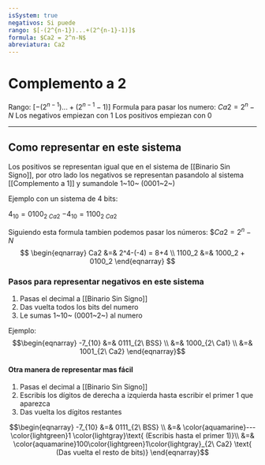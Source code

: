 ```yaml
---
isSystem: true
negativos: Si puede
rango: $[-(2^{n-1})...+(2^{n-1}-1)]$
formula: $Ca2 = 2^n-N$
abreviatura: Ca2
---
```


# Complemento a 2

Rango: $[-(2^{n-1})...+(2^{n-1}-1)]$
Formula para pasar los numero: $Ca2 = 2^n-N$
Los negativos empiezan con 1
Los positivos empiezan con 0

---

## Como representar en este sistema

Los positivos se representan igual que en el sistema de [[Binario Sin Signo]], por otro lado los negativos se representan pasandolo al sistema [[Complemento a 1]] y sumandole 1~10~ (0001~2~)

Ejemplo con un sistema de 4 bits:

$4_{10}=0100_{2\ Ca2}$
$-4_{10}=1100_{2\ Ca2}$

Siguiendo esta formula tambien podemos pasar los números: $$Ca2=2^n-N$
$$
\begin{eqnarray}
Ca2 &=& 2^4-(-4) = 8+4 \\
1100_2 &=& 1000_2 + 0100_2
\end{eqnarray}
$$

### Pasos para representar negativos en este sistema

1. Pasas el decimal a [[Binario Sin Signo]]
2. Das vuelta todos los bits del numero
3. Le sumas 1~10~ (0001~2~) al numero

Ejemplo:
$$\begin{eqnarray}
-7_{10} &=& 0111_{2\ BSS} \\
&=& 1000_{2\ Ca1} \\
&=& 1001_{2\ Ca2}
\end{eqnarray}$$

#### Otra manera de representar mas fácil

1. Pasas el decimal a [[Binario Sin Signo]]
2. Escribís los dígitos de derecha a izquierda hasta escribir el primer 1 que aparezca
3. Das vuelta los dígitos restantes

$$\begin{eqnarray}
-7_{10} &=& 0111_{2\ BSS} \\
&=& \color{aquamarine}---\color{lightgreen}1 \color{lightgray}\text{ (Escribis hasta el primer 1)}\\
&=& \color{aquamarine}100\color{lightgreen}1\color{lightgray}_{2\ Ca2} \text{ (Das vuelta el resto de bits)}
\end{eqnarray}$$
